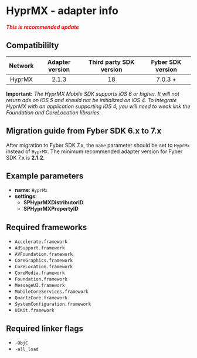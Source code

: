 # HyprMX - adapter info

***<font color='red'>This is recommended update</font>***

## Compatibililty

| Network | Adapter version | Third party SDK version | Fyber SDK version |
|:----------:|:-------------:|:-----------------------:|:------------:|
| HyprMX | 2.1.3 | 18 | 7.0.3 + |

**Important:** *The HyprMX Mobile SDK supports iOS 6 or higher. It will not return ads on iOS 5 and should not be initialized on iOS 4. To integrate HyprMX with an application supporting iOS 4, you will need to weak link the Foundation and CoreLocation libraries.*

## Migration guide from Fyber SDK 6.x to 7.x

After migration to Fyber SDK 7.x, the `name` parameter should be set to `HyprMx` instead of `HyprMX`. The minimum recommended adapter version for Fyber SDK 7.x is **2.1.2**.

## Example parameters

* **name**: `HyprMx`
* **settings**:
	* **SPHyprMXDistributorID**
	* **SPHyprMXPropertyID**


## Required frameworks

* `Accelerate.framework`
* `AdSupport.framework`
* `AVFoundation.framework`
* `CoreGraphics.framework`
* `CoreLocation.framework`
* `CoreMedia.framework`
* `Foundation.framework`
* `MessageUI.framework`
* `MobileCoreServices.framework`
* `QuartzCore.framework`
* `SystemConfiguration.framework`
* `UIKit.framework`

## Required linker flags

* `-ObjC`
* `-all_load`